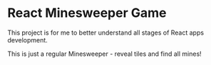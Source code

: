 # React Minesweeper Game
This project is for me to better understand all stages of React apps development.

This is just a regular Minesweeper - reveal tiles and find all mines!